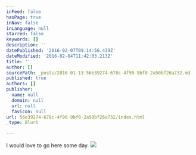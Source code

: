 ```yaml
---
inFeed: false
hasPage: true
inNav: false
inLanguage: null
starred: false
keywords: []
description: ''
datePublished: '2016-02-07T09:14:56.439Z'
dateModified: '2016-02-04T11:42:03.213Z'
title: ''
author: []
sourcePath: _posts/2016-01-13-56e39274-678c-4f90-9bf0-2a50bf26a732.md
published: true
authors: []
publisher:
  name: null
  domain: null
  url: null
  favicon: null
url: 56e39274-678c-4f90-9bf0-2a50bf26a732/index.html
_type: Blurb

---
```

I would love to go here some day.
![](https://s3-us-west-2.amazonaws.com/the-grid-img/p/2dbe0258291a146ae9b3134a2715e0aa4ebbf383.jpg)